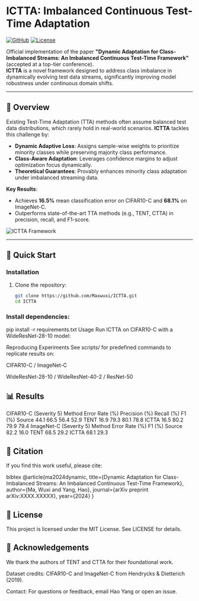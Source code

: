 # ICTTA: Imbalanced Continuous Test-Time Adaptation

[![GitHub](https://img.shields.io/github/stars/Maxwuxi/ICTTA?style=social)](https://github.com/Maxwuxi/ICTTA)
[![License](https://img.shields.io/badge/License-MIT-blue)](https://opensource.org/licenses/MIT)

Official implementation of the paper **"Dynamic Adaptation for Class-Imbalanced Streams: An Imbalanced Continuous Test-Time Framework"** (accepted at a top-tier conference).  
**ICTTA** is a novel framework designed to address class imbalance in dynamically evolving test data streams, significantly improving model robustness under continuous domain shifts.

---

## 📌 Overview

Existing Test-Time Adaptation (TTA) methods often assume balanced test data distributions, which rarely hold in real-world scenarios. **ICTTA** tackles this challenge by:
- **Dynamic Adaptive Loss**: Assigns sample-wise weights to prioritize minority classes while preserving majority class performance.
- **Class-Aware Adaptation**: Leverages confidence margins to adjust optimization focus dynamically.
- **Theoretical Guarantees**: Provably enhances minority class adaptation under imbalanced streaming data.

**Key Results**:
- Achieves **16.5%** mean classification error on CIFAR10-C and **68.1%** on ImageNet-C.
- Outperforms state-of-the-art TTA methods (e.g., TENT, CTTA) in precision, recall, and F1-score.

![ICTTA Framework](https://github.com/Maxwuxi/ICTTA/raw/main/assets/framework.png)

---

## 🚀 Quick Start

### Installation
1. Clone the repository:
   ```bash
   git clone https://github.com/Maxwuxi/ICTTA.git
   cd ICTTA
### Install dependencies:
pip install -r requirements.txt
Usage
Run ICTTA on CIFAR10-C with a WideResNet-28-10 model:


Reproducing Experiments
See scripts/ for predefined commands to replicate results on:

CIFAR10-C / ImageNet-C

WideResNet-28-10 / WideResNet-40-2 / ResNet-50

## 📊 Results
CIFAR10-C (Severity 5)
Method	Error Rate (%)	Precision (%)	Recall (%)	F1 (%)
Source	44.1	66.5	56.4	52.9
TENT	16.9	79.3	80.1	78.8
ICTTA	16.5	80.2	79.9	79.4
ImageNet-C (Severity 5)
Method	Error Rate (%)	F1 (%)
Source	82.2	16.0
TENT	68.5	29.2
ICTTA	68.1	29.3
## 📖 Citation
If you find this work useful, please cite:

bibtex
@article{ma2024dynamic,
  title={Dynamic Adaptation for Class-Imbalanced Streams: An Imbalanced Continuous Test-Time Framework},
  author={Ma, Wuxi and Yang, Hao},
  journal={arXiv preprint arXiv:XXXX.XXXXX},
  year={2024}
}
## 📜 License
This project is licensed under the MIT License. See LICENSE for details.

## 🙏 Acknowledgements
We thank the authors of TENT and CTTA for their foundational work.

Dataset credits: CIFAR10-C and ImageNet-C from Hendrycks & Dietterich (2019).

Contact: For questions or feedback, email Hao Yang or open an issue.

